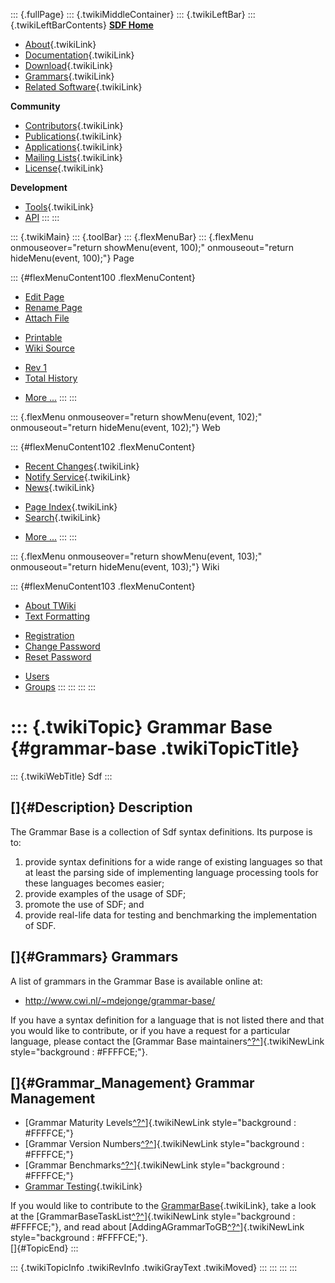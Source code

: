 ::: {.fullPage}
::: {.twikiMiddleContainer}
::: {.twikiLeftBar}
::: {.twikiLeftBarContents}
**[SDF Home](http://www.syntax-definition.org)**

-   [About](SdfLanguage){.twikiLink}
-   [Documentation](SdfDocumentation){.twikiLink}
-   [Download](SdfSoftware){.twikiLink}
-   [Grammars](SdfGrammars){.twikiLink}
-   [Related Software](SdfRelatedSoftware){.twikiLink}

**Community**

-   [Contributors](SdfDevelopment){.twikiLink}
-   [Publications](SdfPublications){.twikiLink}
-   [Applications](SdfApplications){.twikiLink}
-   [Mailing Lists](MailingList){.twikiLink}
-   [License](BSDLicense){.twikiLink}

**Development**

-   [Tools](DevelopmentTools){.twikiLink}
-   [API](http://homepages.cwi.nl/~daybuild/daily-docs)
:::
:::

::: {.twikiMain}
::: {.toolBar}
::: {.flexMenuBar}
::: {.flexMenu onmouseover="return showMenu(event, 100);" onmouseout="return hideMenu(event, 100);"}
Page

::: {#flexMenuContent100 .flexMenuContent}
-   [Edit
    Page](http://www.program-transformation.org/edit/Sdf/GrammarBase?t=1536825752)
-   [Rename
    Page](http://www.program-transformation.org/rename/Sdf/GrammarBase)
-   [Attach
    File](http://www.program-transformation.org/attach/Sdf/GrammarBase)

<!-- -->

-   [Printable](http://www.program-transformation.org/view/Sdf/GrammarBase?skin=print.pattern)
-   [Wiki
    Source](http://www.program-transformation.org/view/Sdf/GrammarBase?skin=text&raw=on&contenttype=text/plain)

<!-- -->

-   [Rev
    1](http://www.program-transformation.org/view/Sdf/GrammarBase?rev=1.1)
-   [Total
    History](http://www.program-transformation.org/rdiff/Sdf/GrammarBase)

<!-- -->

-   [More
    \...](http://www.program-transformation.org/oops/Sdf/GrammarBase?template=oopsmore&param1=1.1&param2=1.1)
:::
:::

::: {.flexMenu onmouseover="return showMenu(event, 102);" onmouseout="return hideMenu(event, 102);"}
Web

::: {#flexMenuContent102 .flexMenuContent}
-   [Recent Changes](WebChanges){.twikiLink}
-   [Notify Service](WebNotify){.twikiLink}
-   [News](WebNews){.twikiLink}

<!-- -->

-   [Page Index](WebIndex){.twikiLink}
-   [Search](WebSearch){.twikiLink}

<!-- -->

-   [More
    \...](http://www.program-transformation.org/oops/Sdf/GrammarBase?template=oopsmore&param1=1.1&param2=1.1)
:::
:::

::: {.flexMenu onmouseover="return showMenu(event, 103);" onmouseout="return hideMenu(event, 103);"}
Wiki

::: {#flexMenuContent103 .flexMenuContent}
-   [About
    TWiki](http://www.program-transformation.org/view/TWiki/WebHome)
-   [Text
    Formatting](http://www.program-transformation.org/view/TWiki/TextFormattingRules)

<!-- -->

-   [Registration](http://www.program-transformation.org/view/TWiki/TWikiRegistration)
-   [Change
    Password](http://www.program-transformation.org/view/TWiki/ChangePassword)
-   [Reset
    Password](http://www.program-transformation.org/view/TWiki/ResetPassword)

<!-- -->

-   [Users](http://www.program-transformation.org/view/Main/TWikiUsers)
-   [Groups](http://www.program-transformation.org/view/Main/TWikiGroups)
:::
:::
:::
:::

::: {.twikiTopic}
Grammar Base {#grammar-base .twikiTopicTitle}
============

::: {.twikiWebTitle}
Sdf
:::

[]{#Description} Description
----------------------------

The Grammar Base is a collection of Sdf syntax definitions. Its purpose
is to:

1.  provide syntax definitions for a wide range of existing languages so
    that at least the parsing side of implementing language processing
    tools for these languages becomes easier;
2.  provide examples of the usage of SDF;
3.  promote the use of SDF; and
4.  provide real-life data for testing and benchmarking the
    implementation of SDF.

[]{#Grammars} Grammars
----------------------

A list of grammars in the Grammar Base is available online at:

-   <http://www.cwi.nl/~mdejonge/grammar-base/>

If you have a syntax definition for a language that is not listed there
and that you would like to contribute, or if you have a request for a
particular language, please contact the [Grammar Base
maintainers[^?^](http://www.program-transformation.org/edit/Sdf/GrammarBaseMaintainers?topicparent=Sdf.GrammarBase)]{.twikiNewLink
style="background : #FFFFCE;"}.

[]{#Grammar_Management} Grammar Management
------------------------------------------

-   [Grammar Maturity
    Levels[^?^](http://www.program-transformation.org/edit/Sdf/GrammarMaturityLevels?topicparent=Sdf.GrammarBase)]{.twikiNewLink
    style="background : #FFFFCE;"}
-   [Grammar Version
    Numbers[^?^](http://www.program-transformation.org/edit/Sdf/GrammarVersionNumbers?topicparent=Sdf.GrammarBase)]{.twikiNewLink
    style="background : #FFFFCE;"}
-   [Grammar
    Benchmarks[^?^](http://www.program-transformation.org/edit/Sdf/GrammarBenchmarks?topicparent=Sdf.GrammarBase)]{.twikiNewLink
    style="background : #FFFFCE;"}
-   [Grammar Testing](GrammarTesting){.twikiLink}

If you would like to contribute to the
[GrammarBase](GrammarBase){.twikiLink}, take a look at the
[GrammarBaseTaskList[^?^](http://www.program-transformation.org/edit/Tools/GrammarBaseTaskList?topicparent=Sdf.GrammarBase)]{.twikiNewLink
style="background : #FFFFCE;"}, and read about
[AddingAGrammarToGB[^?^](http://www.program-transformation.org/edit/Tools/AddingAGrammarToGB?topicparent=Sdf.GrammarBase)]{.twikiNewLink
style="background : #FFFFCE;"}.\
[]{#TopicEnd}
:::

::: {.twikiTopicInfo .twikiRevInfo .twikiGrayText .twikiMoved}
:::
:::
:::
:::
